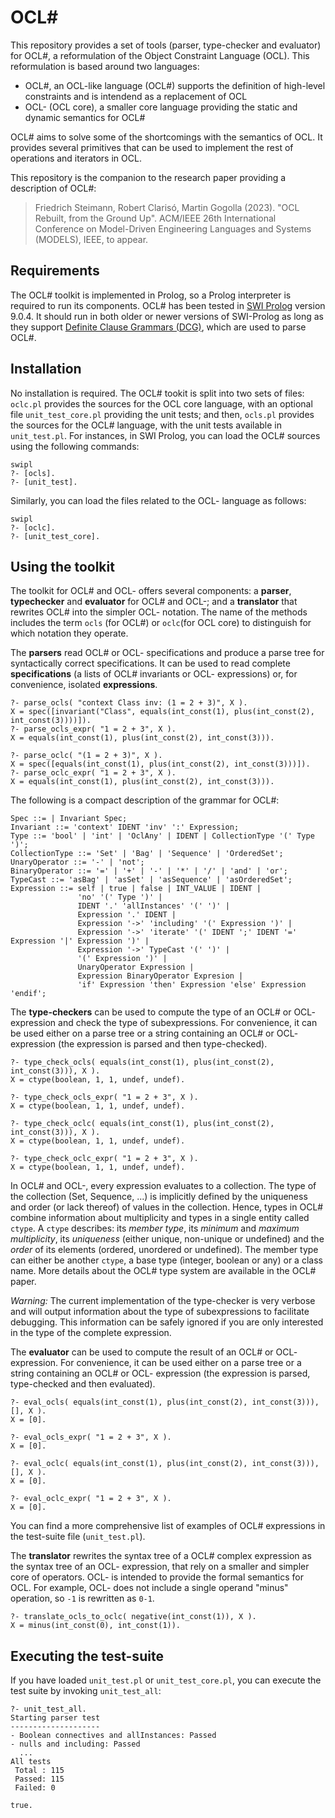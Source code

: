 # OCL#

This repository provides a set of tools (parser, type-checker and evaluator) for OCL#, a reformulation of the Object Constraint Language (OCL). This reformulation is based around two languages:
- OCL#, an OCL-like language (OCL#) supports the definition of high-level constraints and is intendend as a replacement of OCL
- OCL- (OCL core), a smaller core language providing the static and dynamic semantics for OCL#

OCL# aims to solve some of the shortcomings with the semantics of OCL. It provides several primitives that can be used to implement the rest of operations and iterators in OCL.

This repository is the companion to the research paper providing a description of OCL#:

> Friedrich Steimann, Robert Clarisó, Martin Gogolla (2023). "OCL Rebuilt, from the Ground Up". ACM/IEEE 26th International Conference on Model-Driven Engineering Languages and Systems (MODELS), IEEE, to appear.

## Requirements

The OCL# toolkit is implemented in Prolog, so a Prolog interpreter is required to run its components. OCL# has been tested in [SWI Prolog](https://www.swi-prolog.org/) version 9.0.4. It should run in both older or newer versions of SWI-Prolog as long as they support [Definite Clause Grammars (DCG)](https://www.swi-prolog.org/pldoc/man?section=DCG), which are used to parse OCL#.

## Installation

No installation is required. The OCL# tookit is split into two sets of files: `oclc.pl` provides the sources for the OCL core language, with an optional file `unit_test_core.pl` providing the unit tests; and then, `ocls.pl` provides the sources for the OCL# language, with the unit tests available in `unit_test.pl`. For instances, in SWI Prolog, you can load the OCL# sources using the following commands: 

    swipl
    ?- [ocls].
    ?- [unit_test].

Similarly, you can load the files related to the OCL- language as follows:

    swipl
    ?- [oclc].
    ?- [unit_test_core].

## Using the toolkit

The toolkit for OCL# and OCL- offers several components: a **parser**, **typechecker** and **evaluator** for OCL# and OCL-; and a **translator** that rewrites OCL# into the simpler OCL- notation. The name of the methods includes the term `ocls` (for OCL#) or `oclc`(for OCL core) to distinguish for which notation they operate.

The **parsers** read OCL# or OCL- specifications and produce a parse tree for syntactically correct specifications. It can be used to read complete **specifications** (a lists of OCL# invariants or OCL- expressions) or, for convenience, isolated **expressions**. 

    ?- parse_ocls( "context Class inv: (1 = 2 + 3)", X ).
    X = spec([invariant("Class", equals(int_const(1), plus(int_const(2), int_const(3))))]).
    ?- parse_ocls_expr( "1 = 2 + 3", X ). 
    X = equals(int_const(1), plus(int_const(2), int_const(3))).

    ?- parse_oclc( "(1 = 2 + 3)", X ).
    X = spec([equals(int_const(1), plus(int_const(2), int_const(3)))]).
    ?- parse_oclc_expr( "1 = 2 + 3", X ). 
    X = equals(int_const(1), plus(int_const(2), int_const(3))).

The following is a compact description of the grammar for OCL#:

    Spec ::= | Invariant Spec;
    Invariant ::= 'context' IDENT 'inv' ':' Expression;
    Type ::= 'bool' | 'int' | 'OclAny' | IDENT | CollectionType '(' Type ')';
    CollectionType ::= 'Set' | 'Bag' | 'Sequence' | 'OrderedSet';
    UnaryOperator ::= '-' | 'not';
    BinaryOperator ::= '=' | '+' | '-' | '*' | '/' | 'and' | 'or';
    TypeCast ::= 'asBag' | 'asSet' | 'asSequence' | 'asOrderedSet';
    Expression ::= self | true | false | INT_VALUE | IDENT | 
                   'no' '(' Type ')' |
                   IDENT '.' 'allInstances' '(' ')' |
                   Expression '.' IDENT |
                   Expression '->' 'including' '(' Expression ')' |
                   Expression '->' 'iterate' '(' IDENT ';' IDENT '=' Expression '|' Expression ')' |
                   Expression '->' TypeCast '(' ')' |
                   '(' Expression ')' |
                   UnaryOperator Expression |
                   Expression BinaryOperator Expresion |
                   'if' Expression 'then' Expression 'else' Expression 'endif';         

The **type-checkers** can be used to compute the type of an OCL# or OCL- expression and check the type of subexpressions. For convenience, it can be used either on a parse tree or a string containing an OCL# or OCL- expression (the expression is parsed and then type-checked).

    ?- type_check_ocls( equals(int_const(1), plus(int_const(2), int_const(3))), X ).
    X = ctype(boolean, 1, 1, undef, undef).

    ?- type_check_ocls_expr( "1 = 2 + 3", X ).
    X = ctype(boolean, 1, 1, undef, undef).

    ?- type_check_oclc( equals(int_const(1), plus(int_const(2), int_const(3))), X ).
    X = ctype(boolean, 1, 1, undef, undef).

    ?- type_check_oclc_expr( "1 = 2 + 3", X ).
    X = ctype(boolean, 1, 1, undef, undef).

In OCL# and OCL-, every expression evaluates to a collection. The type of the collection (Set, Sequence, ...) is implicitly defined by the uniqueness and order (or lack thereof) of values in the collection. Hence, types in OCL# combine information about multiplicity and types in a single entity called `ctype`. A `ctype` describes: its *member type*, its *minimum* and *maximum multiplicity*, its *uniqueness* (either unique, non-unique or undefined) and the *order* of its elements (ordered, unordered or undefined). The member type can either be another `ctype`, a base type (ìnteger, boolean or any) or a class name. More details about the OCL# type system are available in the OCL# paper.

*Warning:* The current implementation of the type-checker is very verbose and will output information about the type of subexpressions to facilitate debugging. This information can be safely ignored if you are only interested in the type of the complete expression.

The **evaluator** can be used to compute the result of an OCL# or OCL- expression. For convenience, it can be used either on a parse tree or a string containing an OCL# or OCL- expression (the expression is parsed, type-checked and then evaluated).

    ?- eval_ocls( equals(int_const(1), plus(int_const(2), int_const(3))), [], X ).
    X = [0].

    ?- eval_ocls_expr( "1 = 2 + 3", X ).
    X = [0].

    ?- eval_oclc( equals(int_const(1), plus(int_const(2), int_const(3))), [], X ).
    X = [0].

    ?- eval_oclc_expr( "1 = 2 + 3", X ).
    X = [0].

You can find a more comprehensive list of examples of OCL# expressions in the test-suite file (`unit_test.pl`).

The **translator** rewrites the syntax tree of a OCL# complex expression as the syntax tree of an OCL- expression, that rely on a smaller and simpler core of operators. OCL- is intended to provide the formal semantics for OCL. For example, OCL- does not include a single operand "minus" operation, so `-1` is rewritten as `0-1`.

    ?- translate_ocls_to_oclc( negative(int_const(1)), X ).
    X = minus(int_const(0), int_const(1)).

## Executing the test-suite

If you have loaded `unit_test.pl` or `unit_test_core.pl`, you can execute the test suite by invoking `unit_test_all`:

    ?- unit_test_all.
    Starting parser test
    --------------------
    - Boolean connectives and allInstances: Passed
    - nulls and including: Passed
      ...
    All tests
     Total : 115
     Passed: 115
     Failed: 0

    true.
